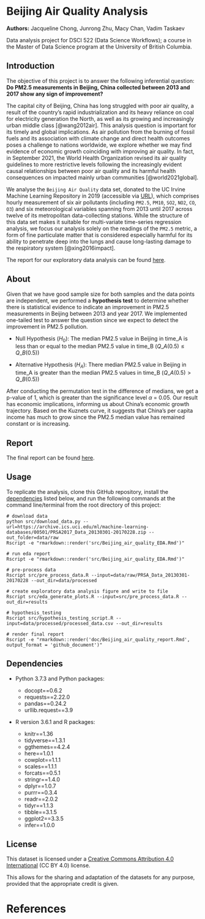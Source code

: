 
# Beijing Air Quality Analysis

**Authors:** Jacqueline Chong, Junrong Zhu, Macy Chan, Vadim Taskaev

Data analysis project for DSCI 522 (Data Science Workflows); a course in
the Master of Data Science program at the University of British
Columbia.

## Introduction

The objective of this project is to answer the following inferential
question: **Do PM2.5 measurements in Beijing, China collected between
2013 and 2017 show any sign of improvement?**

The capital city of Beijing, China has long struggled with poor air
quality, a result of the country’s rapid industrialization and its heavy
reliance on coal for electricity generation the North, as well as its
growing and increasingly urban middle class \[@wang2012air\]. This
analysis question is important for its timely and global implications.
As air pollution from the burning of fossil fuels and its association
with climate change and direct health outcomes poses a challenge to
nations worldwide, we explore whether we may find evidence of economic
growth coinciding with improving air quality. In fact, in September
2021, the World Health Organization revised its air quality guidelines
to more restrictive levels following the increasingly evident causal
relationships between poor air quality and its harmful health
consequences on impacted mainly urban communities \[@world2021global\].

We analyse the `Beijing Air Quality` data set, donated to the UC Irvine
Machine Learning Repository in 2019 (accessible via
[URL](https://archive-beta.ics.uci.edu/ml/datasets/beijing+multi+site+air+quality+data)),
which comprises hourly measurement of six air pollutants (including
`PM2.5`, `PM10`, `SO2`, `NO2`, `CO`, `O3`) and six meteorological
variables spanning from 2013 until 2017 across twelve of its
metropolitan data-collecting stations. While the structure of this data
set makes it suitable for multi-variate time-series regression analysis,
we focus our analysis solely on the readings of the `PM2.5` metric, a
form of fine particulate matter that is considered especially harmful
for its ability to penetrate deep into the lungs and cause long-lasting
damage to the respiratory system \[@xing2016impact\].

The report for our exploratory data analysis can be found
[here](https://github.com/UBC-MDS/DSCI_522_Beijing_Air_Quality/blob/main/src/Beijing_air_quality_EDA.md).

## About

Given that we have good sample size for both samples and the data points
are independent, we performed a **hypothesis test** to determine whether
there is statistical evidence to indicate an improvement in PM2.5
measurements in Beijing between 2013 and year 2017. We implemented
one-tailed test to answer the question since we expect to detect the
improvement in PM2.5 pollution.

-   Null Hypothesis (*H*<sub>0</sub>): The median PM2.5 value in Beijing
    in time_A is less than or equal to the median PM2.5 value in time_B
    (*Q*\_*A*(0.5) ≤ *Q*\_*B*(0.5))

-   Alternative Hypothesis (*H*<sub>*A*</sub>): There median PM2.5 value
    in Beijing in time_A is greater than the median PM2.5 values in
    time_B (*Q*\_*A*(0.5) \> *Q*\_*B*(0.5))

After conducting the permutation test in the difference of medians, we
get a p-value of 1, which is greater than the significance level *α* =
0.05. Our result has economic implications, informing us about China’s
economic growth trajectory. Based on the Kuznets curve, it suggests that
China’s per capita income has much to grow since the PM2.5 median value
has remained constant or is increasing.

## Report

The final report can be found
[here](https://github.com/UBC-MDS/DSCI_522_Beijing_Air_Quality/blob/main/doc/Beijing_air_quality_report.md).

## Usage

To replicate the analysis, clone this GitHub repository, install the
[dependencies](#dependencies) listed below, and run the following
commands at the command line/terminal from the root directory of this
project:

    # download data
    python src/download_data.py --url=https://archive.ics.uci.edu/ml/machine-learning-databases/00501/PRSA2017_Data_20130301-20170228.zip --out_folder=data/raw
    Rscript -e "rmarkdown::render('src/Beijing_air_quality_EDA.Rmd')"

    # run eda report
    Rscript -e "rmarkdown::render('src/Beijing_air_quality_EDA.Rmd')"

    # pre-process data
    Rscript src/pre_process_data.R --input=data/raw/PRSA_Data_20130301-20170228 --out_dir=data/processed

    # create exploratory data analysis figure and write to file
    Rscript src/eda_generate_plots.R --input=src/pre_process_data.R --out_dir=results

    # hypothesis_testing
    Rscript src/hypothesis_testing_script.R --input=data/processed/processed_data.csv --out_dir=results

    # render final report
    Rscript -e "rmarkdown::render('doc/Beijing_air_quality_report.Rmd', output_format = 'github_document')"

## Dependencies

-   Python 3.7.3 and Python packages:

    -   docopt==0.6.2
    -   requests==2.22.0
    -   pandas==0.24.2
    -   urllib.request==3.9

-   R version 3.6.1 and R packages:

    -   knitr==1.36
    -   tidyverse==1.3.1
    -   ggthemes==4.2.4
    -   here==1.0.1
    -   cowplot==1.1.1
    -   scales==1.1.1
    -   forcats==0.5.1
    -   stringr==1.4.0
    -   dplyr==1.0.7
    -   purrr==0.3.4
    -   readr==2.0.2
    -   tidyr==1.1.3
    -   tibble==3.1.5
    -   ggplot2==3.3.5
    -   infer==1.0.0

## License

This dataset is licensed under a [Creative Commons Attribution 4.0
International](https://creativecommons.org/licenses/by/4.0/legalcode)
(CC BY 4.0) license.

This allows for the sharing and adaptation of the datasets for any
purpose, provided that the appropriate credit is given.

# References
